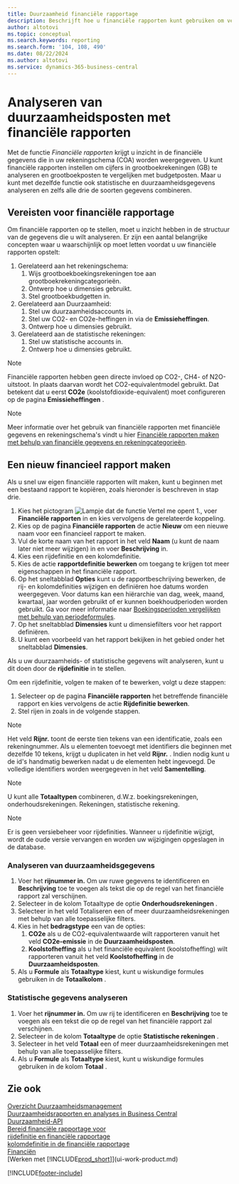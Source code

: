 ```yaml
---
title: Duurzaamheid financiële rapportage
description: Beschrijft hoe u financiële rapporten kunt gebruiken om verschillende weergaven en rapporten te maken voor het analyseren van gegevens over duurzaamheidsprestaties.
author: altotovi
ms.topic: conceptual
ms.search.keywords: reporting
ms.search.form: '104, 108, 490'
ms.date: 08/22/2024
ms.author: altotovi
ms.service: dynamics-365-business-central
---
```


# <a name="analyzing-sustainability-entries-with-financial-reports"></a>Analyseren van duurzaamheidsposten met financiële rapporten

Met de functie  *Financiële rapporten*  krijgt u inzicht in de financiële gegevens die in uw rekeningschema (COA) worden weergegeven. U kunt financiële rapporten instellen om cijfers in grootboekrekeningen (GB) te analyseren en grootboekposten te vergelijken met budgetposten. Maar u kunt met dezelfde functie ook statistische en duurzaamheidsgegevens analyseren en zelfs alle drie de soorten gegevens combineren.  

## <a name="prerequisites-for-financial-reporting"></a>Vereisten voor financiële rapportage

Om financiële rapporten op te stellen, moet u inzicht hebben in de structuur van de gegevens die u wilt analyseren. Er zijn een aantal belangrijke concepten waar u waarschijnlijk op moet letten voordat u uw financiële rapporten opstelt: 

1. Gerelateerd aan het rekeningschema: 
   1. Wijs grootboekboekingsrekeningen toe aan grootboekrekeningcategorieën. 
   2. Ontwerp hoe u dimensies gebruikt.
   3. Stel grootboekbudgetten in.  
2. Gerelateerd aan Duurzaamheid:   
   1. Stel uw duurzaamheidsaccounts in. 
   2. Stel uw CO2- en CO2e-heffingen in via de **Emissieheffingen**.
   3. Ontwerp hoe u dimensies gebruikt.  
3. Gerelateerd aan de statistische rekeningen: 
   1. Stel uw statistische accounts in. 
   2. Ontwerp hoe u dimensies gebruikt.  

> [!NOTE]
> Financiële rapporten hebben geen directe invloed op CO2-, CH4- of N2O-uitstoot. In plaats daarvan wordt het CO2-equivalentmodel gebruikt. Dat betekent dat u eerst  **CO2e** (koolstofdioxide-equivalent) moet configureren op de pagina  **Emissieheffingen** .  

> [!NOTE]
> Meer informatie over het gebruik van financiële rapporten met financiële gegevens en rekeningschema's vindt u hier [Financiële rapporten maken met behulp van financiële gegevens en rekeningcategorieën](bi-how-work-account-schedule.md).   

## <a name="create-a-new-financial-report"></a>Een nieuw financieel rapport maken

Als u snel uw eigen financiële rapporten wilt maken, kunt u beginnen met een bestaand rapport te kopiëren, zoals hieronder is beschreven in stap drie. 

1. Kies het pictogram ![Lampje dat de functie Vertel me opent 1.](media/ui-search/search_small.png "Vertel me wat u wilt doen"), voer **Financiële rapporten** in en kies vervolgens de gerelateerde koppeling.  
2. Kies op de pagina **Financiële rapporten** de actie **Nieuw** om een nieuwe naam voor een financieel rapport te maken.  
3. Vul de korte naam van het rapport in het veld  **Naam** (u kunt de naam later niet meer wijzigen) in en voer  **Beschrijving** in.  
4. Kies een rijdefinitie en een kolomdefinitie.   
5. Kies de actie  **rapportdefinitie bewerken** om toegang te krijgen tot meer eigenschappen in het financiële rapport.  
6. Op het sneltabblad **Opties** kunt u de rapportbeschrijving bewerken, de rij- en kolomdefinities wijzigen en definiëren hoe datums worden weergegeven. Voor datums kan een hiërarchie van dag, week, maand, kwartaal, jaar worden gebruikt of er kunnen boekhoudperioden worden gebruikt. Ga voor meer informatie naar [Boekingsperioden vergelijken met behulp van periodeformules](bi-column-definitions.md#comparing-accounting-periods-using-period-formulas). 
7. Op het sneltabblad **Dimensies** kunt u dimensiefilters voor het rapport definiëren.  
8. U kunt een voorbeeld van het rapport bekijken in het gebied onder het sneltabblad **Dimensies**.   

Als u uw duurzaamheids- of statistische gegevens wilt analyseren, kunt u dit doen door de  **rijdefinitie** in te stellen.  

Om een rijdefinitie, volgen te maken of te bewerken, volgt u deze stappen:

1. Selecteer op de pagina **Financiële rapporten** het betreffende financiële rapport en kies vervolgens de actie **Rijdefinitie bewerken**. 
2. Stel rijen in zoals in de volgende stappen.  

> [!NOTE]
> Het veld **Rijnr.** toont de eerste tien tekens van een identificatie, zoals een rekeningnummer. Als u elementen toevoegt met identifiers die beginnen met dezelfde 10 tekens, krijgt u duplicaten in het veld **Rijnr.** . Indien nodig kunt u de id's handmatig bewerken nadat u de elementen hebt ingevoegd. De volledige identifiers worden weergegeven in het veld **Samentelling**.

> [!NOTE]
> U kunt alle **Totaaltypen** combineren, d.W.z. boekingsrekeningen, onderhoudsrekeningen. Rekeningen, statistische rekening.

> [!NOTE]
> Er is geen versiebeheer voor rijdefinities. Wanneer u rijdefinitie wijzigt, wordt de oude versie vervangen en worden uw wijzigingen opgeslagen in de database. 

### <a name="analyzing-sustainability-data"></a>Analyseren van duurzaamheidsgegevens

1. Voer het **rijnummer in.** Om uw ruwe gegevens te identificeren en **Beschrijving** toe te voegen als tekst die op de regel van het financiële rapport zal verschijnen. 
2. Selecteer in de kolom Totaaltype de optie  **Onderhoudsrekeningen** .   
3. Selecteer in het veld Totaliseren een of meer duurzaamheidsrekeningen met behulp van alle toepasselijke filters. 
4. Kies in het  **bedragstype** een van de opties:   
   1. **CO2e** als u de CO2-equivalentwaarde wilt rapporteren vanuit het veld **CO2e-emissie** in de **Duurzaamheidsposten**. 
   2. **Koolstofheffing** als u het financiële equivalent (koolstofheffing) wilt rapporteren vanuit het veld **Koolstofheffing** in de **Duurzaamheidsposten**. 
5. Als u  **Formule** als **Totaaltype** kiest, kunt u wiskundige formules gebruiken in de **Totaalkolom** .  

### <a name="analyzing-statistical-data"></a>Statistische gegevens analyseren

1. Voer het **rijnummer in.** Om uw rij te identificeren en  **Beschrijving** toe te voegen als een tekst die op de regel van het financiële rapport zal verschijnen. 
2. Selecteer in de kolom  **Totaaltype** de optie  **Statistische rekeningen** .   
3. Selecteer in het veld  **Totaal** een of meer duurzaamheidsrekeningen met behulp van alle toepasselijke filters. 
4. Als u  **Formule** als **Totaaltype** kiest, kunt u wiskundige formules gebruiken in de kolom **Totaal** .  

## <a name="see-also"></a>Zie ook

[Overzicht Duurzaamheidsmanagement](finance-manage-sustainability.md)    
[Duurzaamheidsrapporten en analyses in Business Central](sustainability-reports.md)   
[Duurzaamheid-API](/dynamics365/business-central/dev-itpro/api-sustainability/sustainability-api?toc=/dynamics365/business-central/toc.json)    
[Bereid financiële rapportage voor](bi-how-work-account-schedule.md)    
[rijdefinitie en financiële rapportage](bi-row-definitions.md)    
[kolomdefinitie in de financiële rapportage](bi-column-definitions.md)    
[Financiën](finance.md)    
[Werken met [!INCLUDE[prod_short](includes/prod_short.md)]](ui-work-product.md)    

[!INCLUDE[footer-include](includes/footer-banner.md)]
